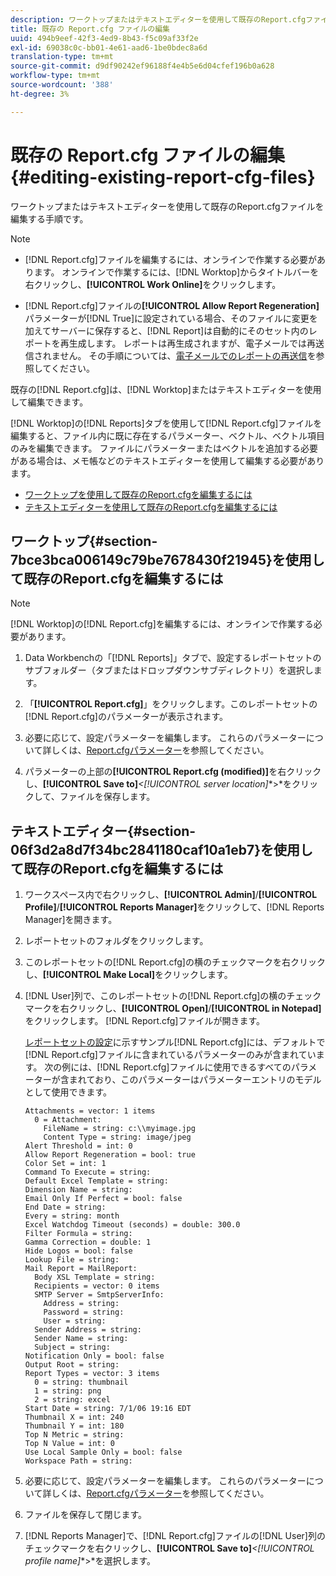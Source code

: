 ```yaml
---
description: ワークトップまたはテキストエディターを使用して既存のReport.cfgファイルを編集する手順です。
title: 既存の Report.cfg ファイルの編集
uuid: 494b9eef-42f3-4ed9-8b43-f5c09af33f2e
exl-id: 69038c0c-bb01-4e61-aad6-1be0bdec8a6d
translation-type: tm+mt
source-git-commit: d9df90242ef96188f4e4b5e6d04cfef196b0a628
workflow-type: tm+mt
source-wordcount: '388'
ht-degree: 3%

---
```


# 既存の Report.cfg ファイルの編集{#editing-existing-report-cfg-files}

ワークトップまたはテキストエディターを使用して既存のReport.cfgファイルを編集する手順です。

>[!NOTE]
>
>* [!DNL Report.cfg]ファイルを編集するには、オンラインで作業する必要があります。 オンラインで作業するには、[!DNL Worktop]からタイトルバーを右クリックし、**[!UICONTROL Work Online]**&#x200B;をクリックします。
   >
   >
* [!DNL Report.cfg]ファイルの&#x200B;**[!UICONTROL Allow Report Regeneration]**&#x200B;パラメーターが[!DNL True]に設定されている場合、そのファイルに変更を加えてサーバーに保存すると、[!DNL Report]は自動的にそのセット内のレポートを再生成します。 レポートは再生成されますが、電子メールでは再送信されません。 その手順については、[電子メールでのレポートの再送信](../../../../home/c-rpt-oview/c-work-rpt-sets/c-edit-ex-rpt-files/t-res-rpts-email.md#task-b0a21f1c925f4e5d82560581ae4cf607)を参照してください。

>



既存の[!DNL Report.cfg]は、[!DNL Worktop]またはテキストエディターを使用して編集できます。

[!DNL Worktop]の[!DNL Reports]タブを使用して[!DNL Report.cfg]ファイルを編集すると、ファイル内に既に存在するパラメーター、ベクトル、ベクトル項目のみを編集できます。 ファイルにパラメーターまたはベクトルを追加する必要がある場合は、メモ帳などのテキストエディターを使用して編集する必要があります。

* [ワークトップを使用して既存のReport.cfgを編集するには](../../../../home/c-rpt-oview/c-work-rpt-sets/c-edit-ex-rpt-files/c-edit-ex-rpt-files.md#section-7bce3bca006149c79be7678430f21945)
* [テキストエディターを使用して既存のReport.cfgを編集するには](../../../../home/c-rpt-oview/c-work-rpt-sets/c-edit-ex-rpt-files/c-edit-ex-rpt-files.md#section-06f3d2a8d7f34bc2841180caf10a1eb7)

## ワークトップ{#section-7bce3bca006149c79be7678430f21945}を使用して既存のReport.cfgを編集するには

>[!NOTE]
>
>[!DNL Worktop]の[!DNL Report.cfg]を編集するには、オンラインで作業する必要があります。

1. Data Workbenchの「[!DNL Reports]」タブで、設定するレポートセットのサブフォルダー（タブまたはドロップダウンサブディレクトリ）を選択します。
1. 「**[!UICONTROL Report.cfg]**」をクリックします。このレポートセットの[!DNL Report.cfg]のパラメーターが表示されます。

1. 必要に応じて、設定パラメーターを編集します。 これらのパラメーターについて詳しくは、[Report.cfgパラメーター](../../../../home/c-rpt-oview/c-rpt-param-ref/c-rpt-param.md#concept-838e59d72d3f4cb29ee15f5c7eb0ceff)を参照してください。
1. パラメーターの上部の&#x200B;**[!UICONTROL Report.cfg (modified)]**&#x200B;を右クリックし、**[!UICONTROL Save to]***&lt;**[!UICONTROL server location]**>*をクリックして、ファイルを保存します。

## テキストエディター{#section-06f3d2a8d7f34bc2841180caf10a1eb7}を使用して既存のReport.cfgを編集するには

1. ワークスペース内で右クリックし、**[!UICONTROL Admin]**/**[!UICONTROL Profile]**/**[!UICONTROL Reports Manager]**&#x200B;をクリックして、[!DNL Reports Manager]を開きます。

1. レポートセットのフォルダをクリックします。
1. このレポートセットの[!DNL Report.cfg]の横のチェックマークを右クリックし、**[!UICONTROL Make Local]**&#x200B;をクリックします。

1. [!DNL User]列で、このレポートセットの[!DNL Report.cfg]の横のチェックマークを右クリックし、**[!UICONTROL Open]**/**[!UICONTROL in Notepad]**&#x200B;をクリックします。 [!DNL Report.cfg]ファイルが開きます。

   [レポートセットの設定](../../../../home/c-rpt-oview/c-work-rpt-sets/t-create-rpt-set/t-config-rpt-set/t-config-rpt-set.md#task-cfb2fd0c28bc48c2acdd582fe0d670d0)に示すサンプル[!DNL Report.cfg]には、デフォルトで[!DNL Report.cfg]ファイルに含まれているパラメーターのみが含まれています。 次の例には、[!DNL Report.cfg]ファイルに使用できるすべてのパラメーターが含まれており、このパラメーターはパラメーターエントリのモデルとして使用できます。

   ```
   Attachments = vector: 1 items
     0 = Attachment:
       FileName = string: c:\\myimage.jpg
       Content Type = string: image/jpeg
   Alert Threshold = int: 0
   Allow Report Regeneration = bool: true
   Color Set = int: 1
   Command To Execute = string: 
   Default Excel Template = string: 
   Dimension Name = string: 
   Email Only If Perfect = bool: false
   End Date = string: 
   Every = string: month
   Excel Watchdog Timeout (seconds) = double: 300.0
   Filter Formula = string: 
   Gamma Correction = double: 1
   Hide Logos = bool: false
   Lookup File = string: 
   Mail Report = MailReport: 
     Body XSL Template = string: 
     Recipients = vector: 0 items
     SMTP Server = SmtpServerInfo: 
       Address = string: 
       Password = string: 
       User = string: 
     Sender Address = string: 
     Sender Name = string: 
     Subject = string: 
   Notification Only = bool: false
   Output Root = string: 
   Report Types = vector: 3 items
     0 = string: thumbnail
     1 = string: png
     2 = string: excel
   Start Date = string: 7/1/06 19:16 EDT
   Thumbnail X = int: 240
   Thumbnail Y = int: 180
   Top N Metric = string: 
   Top N Value = int: 0
   Use Local Sample Only = bool: false
   Workspace Path = string: 
   ```

1. 必要に応じて、設定パラメーターを編集します。 これらのパラメーターについて詳しくは、[Report.cfgパラメーター](../../../../home/c-rpt-oview/c-rpt-param-ref/c-rpt-param.md#concept-838e59d72d3f4cb29ee15f5c7eb0ceff)を参照してください。
1. ファイルを保存して閉じます。
1. [!DNL Reports Manager]で、[!DNL Report.cfg]ファイルの[!DNL User]列のチェックマークを右クリックし、**[!UICONTROL Save to]***&lt;**[!UICONTROL profile name]**>*を選択します。
